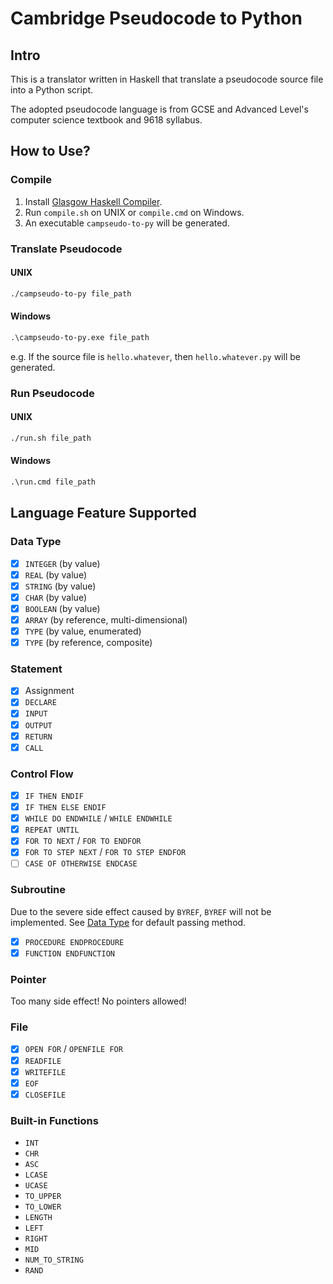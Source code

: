 # Cambridge Pseudocode to Python

## Intro

This is a translator written in Haskell that translate a pseudocode source file
into a Python script. 

The adopted pseudocode language is from GCSE and Advanced Level's
computer science textbook and 9618 syllabus.

## How to Use?

### Compile

1. Install [Glasgow Haskell Compiler](https://www.haskell.org/ghc/).
2. Run `compile.sh` on UNIX or `compile.cmd` on Windows.
3. An executable `campseudo-to-py` will be generated.

### Translate Pseudocode

#### UNIX

```sh
./campseudo-to-py file_path
```

#### Windows

```cmd
.\campseudo-to-py.exe file_path
```

e.g. If the source file is `hello.whatever`,
then `hello.whatever.py` will be generated.

### Run Pseudocode

#### UNIX

```sh
./run.sh file_path
```

#### Windows

```cmd
.\run.cmd file_path
```

## Language Feature Supported

### Data Type

- [x] `INTEGER` (by value)
- [x] `REAL` (by value)
- [x] `STRING` (by value)
- [x] `CHAR` (by value)
- [x] `BOOLEAN` (by value)
- [x] `ARRAY` (by reference, multi-dimensional)
- [x] `TYPE` (by value, enumerated)
- [x] `TYPE` (by reference, composite)

### Statement

- [x] Assignment
- [x] `DECLARE`
- [x] `INPUT`
- [x] `OUTPUT`
- [x] `RETURN`
- [x] `CALL`

### Control Flow

- [x] `IF THEN ENDIF`
- [x] `IF THEN ELSE ENDIF`
- [x] `WHILE DO ENDWHILE` / `WHILE ENDWHILE`
- [x] `REPEAT UNTIL`
- [x] `FOR TO NEXT` / `FOR TO ENDFOR`
- [x] `FOR TO STEP NEXT` / `FOR TO STEP ENDFOR`
- [ ] `CASE OF OTHERWISE ENDCASE`

### Subroutine

Due to the severe side effect caused by `BYREF`, `BYREF` will not be
implemented. See [Data Type](#data-type) for default passing method.

- [x] `PROCEDURE ENDPROCEDURE`
- [x] `FUNCTION ENDFUNCTION`

### Pointer

Too many side effect! No pointers allowed!

### File

- [x] `OPEN FOR` / `OPENFILE FOR`
- [x] `READFILE`
- [x] `WRITEFILE`
- [x] `EOF`
- [x] `CLOSEFILE`

### Built-in Functions

- `INT`
- `CHR`
- `ASC`
- `LCASE`
- `UCASE`
- `TO_UPPER`
- `TO_LOWER`
- `LENGTH`
- `LEFT`
- `RIGHT`
- `MID`
- `NUM_TO_STRING`
- `RAND`
